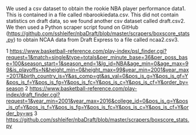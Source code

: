 
We used a csv dataset to obtain the rookie NBA player performance data1. This is contained in a file called nbarookiedata.csv. This did not contain statistics on draft data, so we found another csv dataset called draft.csv2. We then used a Python scraper script found on GitHub (https://github.com/sshleifer/nbaDraft/blob/master/scrapers/boxscore_stats.py) to obtain NCAA data from Draft Express to a file called ncaa2.csv3.

1 https://www.basketball-reference.com/play-index/psl_finder.cgi?request=1&match=single&type=totals&per_minute_base=36&per_poss_base=100&season_start=1&season_end=1&lg_id=NBA&age_min=0&age_max=99&is_playoffs=N&height_min=0&height_max=99&year_min=2001&year_max=2017&birth_country_is=Y&as_comp=gt&as_val=0&pos_is_g=Y&pos_is_gf=Y&pos_is_f=Y&pos_is_fg=Y&pos_is_fc=Y&pos_is_c=Y&pos_is_cf=Y&order_by=season
2 https://www.basketball-reference.com/play-index/draft_finder.cgi?request=1&year_min=2001&year_max=2016&college_id=0&pos_is_g=Y&pos_is_gf=Y&pos_is_f=Y&pos_is_fg=Y&pos_is_fc=Y&pos_is_c=Y&pos_is_cf=Y&order_by=ws
3 https://github.com/sshleifer/nbaDraft/blob/master/scrapers/boxscore_stats.py
